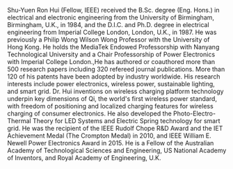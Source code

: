 Shu-Yuen Ron Hui (Fellow, IEEE) received the B.Sc. degree (Eng. Hons.) in electrical and electronic engineering from the University of Birmingham, Birmingham, U.K., in 1984, and the D.I.C. and Ph.D. degree in electrical engineering from Imperial College London, London, U.K., in 1987. He was previously a Philip Wong Wilson Wong Professor with the University of Hong Kong. He holds the MediaTek Endowed Professorship with Nanyang Technological University and a Chair Professorship of Power Electronics with Imperial College London.,He has authored or coauthored more than 500 research papers including 320 refereed journal publications. More than 120 of his patents have been adopted by industry worldwide. His research interests include power electronics, wireless power, sustainable lighting, and smart grid. Dr. Hui inventions on wireless charging platform technology underpin key dimensions of Qi, the world's first wireless power standard, with freedom of positioning and localized charging features for wireless charging of consumer electronics. He also developed the Photo-Electro-Thermal Theory for LED Systems and Electric Spring technology for smart grid. He was the recipient of the IEEE Rudolf Chope R&D Award and the IET Achievement Medal (The Crompton Medal) in 2010, and IEEE William E. Newell Power Electronics Award in 2015. He is a Fellow of the Australian Academy of Technological Sciences and Engineering, US National Academy of Inventors, and Royal Academy of Engineering, U.K.
